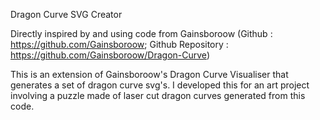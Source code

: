 Dragon Curve SVG Creator

Directly inspired by and using code from Gainsboroow 
(Github : https://github.com/Gainsboroow; Github Repository : https://github.com/Gainsboroow/Dragon-Curve)

This is an extension of Gainsboroow's Dragon Curve Visualiser that generates a set of dragon curve svg's. I developed this for an art project involving a puzzle made of laser cut
dragon curves generated from this code. 

